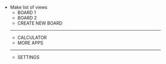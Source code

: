 - Make list of views
    - BOARD 1
    - BOARD 2
    - CREATE NEW BOARD
    - --------------
    - CALCULATOR
    - MORE APPS
    - ---------------
    - SETTINGS